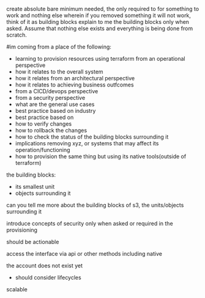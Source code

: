 create absolute bare minimum needed, the only required to for something to work and nothing else wherein if you removed something it will not work, think of it as building blocks explain to me the building blocks only when asked. Assume that nothing else exists and everything is being done from scratch.

#im coming from a place of the following:
- learning to provision resources using terraform from an operational perspective
- how it relates to the overall system
- how it relates from an architectural perspective
- how it relates to achieving business outfcomes
- from a CICD/devops perspective
- from a security perspective
- what are the general use cases
- best practice based on industry
- best practice based on
- how to verify changes
- how to rollback the changes
- how to check the status of the building blocks surrounding it
- implications removing xyz, or systems that may affect its operation/functioning
- how to provision the same thing but using its native tools(outside of terraform)

the building blocks:
- its smallest unit
- objects surrounding it

can you tell me more about the building blocks of s3, the units/objects surrounding it

introduce concepts of security only when asked or required in the provisioning

should be actionable


access the interface via api or other methods including native

the account does not exist yet

- should consider lifecycles

scalable
